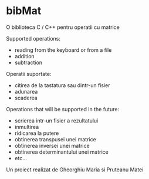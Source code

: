 # bibMat
 O biblioteca C / C++ pentru operatii cu matrice

Supported operations: 
 - reading from the keyboard or from a file
 - addition
 - subtraction

Operatii suportate:
 - citirea de la tastatura sau dintr-un fisier
 - adunarea
 - scaderea

Operations that will be supported in the future:
 - scrierea intr-un fisier a rezultatului
 - inmultirea
 - ridicarea la putere
 - obtinerea transpusei unei matrice
 - obtinerea inversei unei matrice
 - obtinerea determinantului unei matrice
 - etc...


Un proiect realizat de Gheorghiu Maria si Pruteanu Matei
